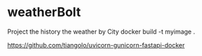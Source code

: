 # weatherBolt
Project the history the weather by City
docker build -t myimage .


https://github.com/tiangolo/uvicorn-gunicorn-fastapi-docker

